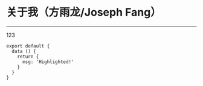 # 关于我（方雨龙/Joseph Fang）
___

123

```js{4}
export default {
  data () {
    return {
      msg: 'Highlighted!'
    }
  }
}
```